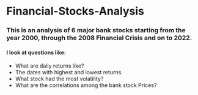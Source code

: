 # Financial-Stocks-Analysis
### This is an analysis of 6 major bank stocks starting from the year 2000, through the 2008 Financial Crisis and on to 2022.

#### I look at questions like:
  * What are daily returns like?
  * The dates with highest and lowest returns.
  * What stock had the most volatility?
  * What are the correlations among the bank stock Prices?
